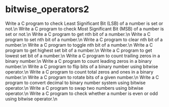 # bitwise_operators2

Write a C program to check Least Significant Bit (LSB) of a number is set or not.\n
Write a C program to check Most Significant Bit (MSB) of a number is set or not.\n
Write a C program to get nth bit of a number.\n
Write a C program to set nth bit of a number.\n
Write a C program to clear nth bit of a number.\n
Write a C program to toggle nth bit of a number.\n
Write a C program to get highest set bit of a number.\n
Write a C program to get lowest set bit of a number.\n
Write a C program to count trailing zeros in a binary number.\n
Write a C program to count leading zeros in a binary number.\n
Write a C program to flip bits of a binary number using bitwise operator.\n
Write a C program to count total zeros and ones in a binary number.\n
Write a C program to rotate bits of a given number.\n
Write a C program to convert decimal to binary number system using bitwise operator.\n
Write a C program to swap two numbers using bitwise operator.\n
Write a C program to check whether a number is even or odd using bitwise operator.\n
